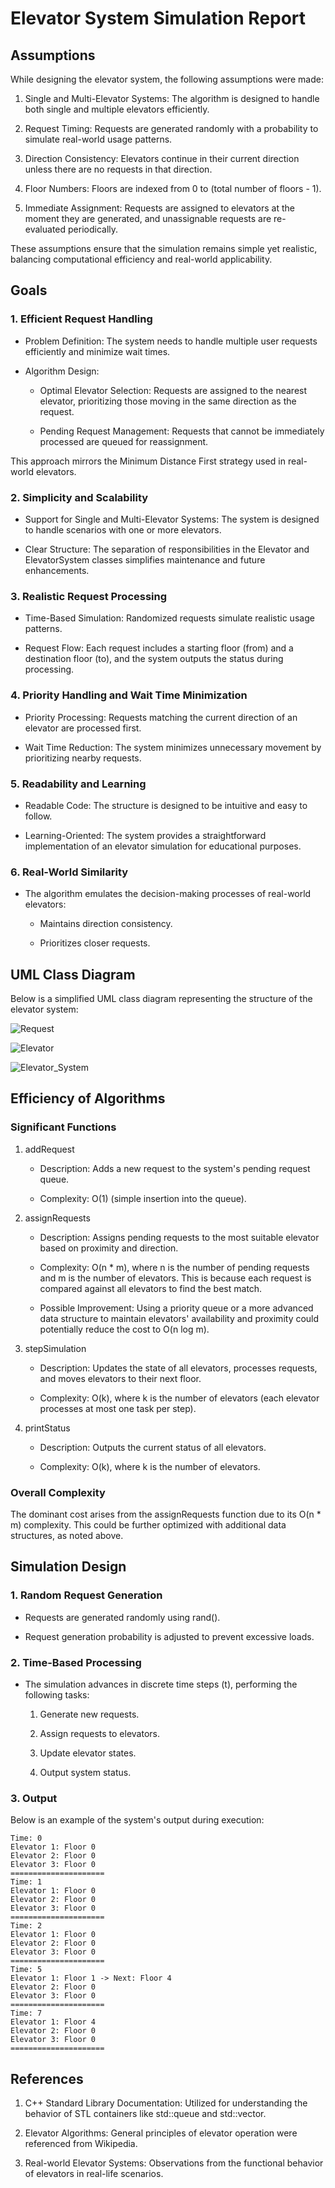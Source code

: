 # Elevator System Simulation Report

## Assumptions

While designing the elevator system, the following assumptions were made:

1. Single and Multi-Elevator Systems: The algorithm is designed to handle both single and multiple elevators efficiently.

2. Request Timing: Requests are generated randomly with a probability to simulate real-world usage patterns.

3. Direction Consistency: Elevators continue in their current direction unless there are no requests in that direction.

4. Floor Numbers: Floors are indexed from 0 to (total number of floors - 1).

5. Immediate Assignment: Requests are assigned to elevators at the moment they are generated, and unassignable requests are re-evaluated periodically.

These assumptions ensure that the simulation remains simple yet realistic, balancing computational efficiency and real-world applicability.

## Goals

### 1. Efficient Request Handling

- Problem Definition: The system needs to handle multiple user requests efficiently and minimize wait times.

- Algorithm Design:

  - Optimal Elevator Selection: Requests are assigned to the nearest elevator, prioritizing those moving in the same direction as the request.

  - Pending Request Management: Requests that cannot be immediately processed are queued for reassignment.

This approach mirrors the Minimum Distance First strategy used in real-world elevators.

### 2. Simplicity and Scalability

- Support for Single and Multi-Elevator Systems: The system is designed to handle scenarios with one or more elevators.

- Clear Structure: The separation of responsibilities in the Elevator and ElevatorSystem classes simplifies maintenance and future enhancements.

### 3. Realistic Request Processing

- Time-Based Simulation: Randomized requests simulate realistic usage patterns.

- Request Flow: Each request includes a starting floor (from) and a destination floor (to), and the system outputs the status during processing.

### 4. Priority Handling and Wait Time Minimization

- Priority Processing: Requests matching the current direction of an elevator are processed first.

- Wait Time Reduction: The system minimizes unnecessary movement by prioritizing nearby requests.

### 5. Readability and Learning

- Readable Code: The structure is designed to be intuitive and easy to follow.

- Learning-Oriented: The system provides a straightforward implementation of an elevator simulation for educational purposes.

### 6. Real-World Similarity

- The algorithm emulates the decision-making processes of real-world elevators:

  - Maintains direction consistency.

  - Prioritizes closer requests.

## UML Class Diagram

Below is a simplified UML class diagram representing the structure of the elevator system:

![Request](./images/req.png)

![Elevator](./images/ele.png)

![Elevator_System](./images/ele_system.png)

## Efficiency of Algorithms

### Significant Functions

1. addRequest

   - Description: Adds a new request to the system's pending request queue.

   - Complexity: O(1) (simple insertion into the queue).

2. assignRequests

   - Description: Assigns pending requests to the most suitable elevator based on proximity and direction.

   - Complexity: O(n * m), where n is the number of pending requests and m is the number of elevators. This is because each request is compared against all elevators to find the best match.

   - Possible Improvement: Using a priority queue or a more advanced data structure to maintain elevators' availability and proximity could potentially reduce the cost to O(n log m).

3. stepSimulation

   - Description: Updates the state of all elevators, processes requests, and moves elevators to their next floor.

   - Complexity: O(k), where k is the number of elevators (each elevator processes at most one task per step).

4. printStatus

   - Description: Outputs the current status of all elevators.

   - Complexity: O(k), where k is the number of elevators.

### Overall Complexity

The dominant cost arises from the assignRequests function due to its O(n * m) complexity. This could be further optimized with additional data structures, as noted above.

## Simulation Design

### 1. Random Request Generation

- Requests are generated randomly using rand().

- Request generation probability is adjusted to prevent excessive loads.

### 2. Time-Based Processing

- The simulation advances in discrete time steps (t), performing the following tasks:

  1. Generate new requests.

  2. Assign requests to elevators.

  3. Update elevator states.

  4. Output system status.

### 3. Output

Below is an example of the system's output during execution:

```
Time: 0
Elevator 1: Floor 0
Elevator 2: Floor 0
Elevator 3: Floor 0
=====================
Time: 1
Elevator 1: Floor 0
Elevator 2: Floor 0
Elevator 3: Floor 0
=====================
Time: 2
Elevator 1: Floor 0
Elevator 2: Floor 0
Elevator 3: Floor 0
=====================
Time: 5
Elevator 1: Floor 1 -> Next: Floor 4
Elevator 2: Floor 0
Elevator 3: Floor 0
=====================
Time: 7
Elevator 1: Floor 4
Elevator 2: Floor 0
Elevator 3: Floor 0
=====================
```

## References

1. C++ Standard Library Documentation: Utilized for understanding the behavior of STL containers like std::queue and std::vector.

2. Elevator Algorithms: General principles of elevator operation were referenced from Wikipedia.

3. Real-world Elevator Systems: Observations from the functional behavior of elevators in real-life scenarios.